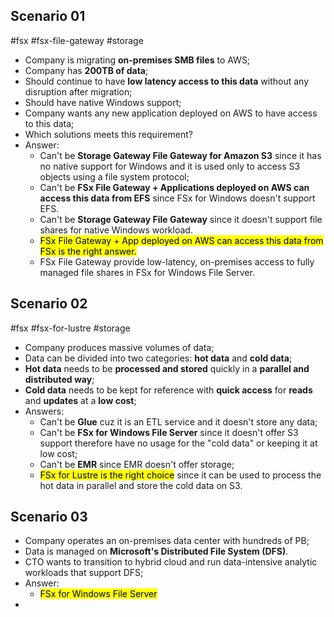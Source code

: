 ## Scenario 01
#fsx #fsx-file-gateway #storage
- Company is migrating **on-premises SMB files** to AWS;
- Company has **200TB of data**;
- Should continue to have **low latency access to this data** without any disruption after migration;
- Should have native Windows support;
- Company wants any new application deployed on AWS to have access to this data;
- Which solutions meets this requirement?
- Answer:
	- Can't be **Storage Gateway File Gateway for Amazon S3** since it has no native support for Windows and it is used only to access S3 objects using a file system protocol;
	- Can't be **FSx File Gateway + Applications deployed on AWS can access this data from EFS** since FSx for Windows doesn't support EFS.
	- Can't be **Storage Gateway File Gateway** since it doesn't support file shares for native Windows workload.
	- <mark class="hltr-green">FSx File Gateway + App deployed on AWS can access this data from FSx is the right answer.</mark> 
	- FSx File Gateway provide low-latency, on-premises access to fully managed file shares in FSx for Windows File Server.

## Scenario 02
#fsx #fsx-for-lustre #storage
- Company produces massive volumes of data;
- Data can be divided into two categories: **hot data** and **cold data**;
- **Hot data** needs to be **processed and stored** quickly in a **parallel and distributed way**;
- **Cold data** needs to be kept for reference with **quick access** for **reads** and **updates** at a **low cost**;
- Answers:
	- Can't be **Glue** cuz it is an ETL service and it doesn't store any data;
	- Can't be **FSx for Windows File Server** since it doesn't offer S3 support therefore have no usage for the "cold data" or keeping it at low cost;
	- Can't be **EMR** since EMR doesn't offer storage;
	- <mark class="hltr-green">FSx for Lustre is the right choice</mark> since it can be used to process the hot data in parallel and store the cold data on S3.

## Scenario 03
- Company operates an on-premises data center with hundreds of PB;
- Data is managed on **Microsoft's Distributed File System (DFS)**.
- CTO wants to transition to hybrid cloud and run data-intensive analytic workloads that support DFS;
- Answer:
	- <mark class="hltr-green">FSx for Windows File Server</mark>
- 